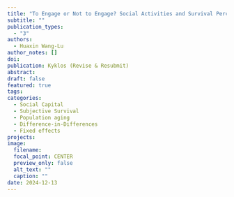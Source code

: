 ```yaml
---
title: "To Engage or Not to Engage? Social Activities and Survival Perceptions in Older Adults"
subtitle: ""
publication_types:
  - "3"
authors:
  - Huaxin Wang-Lu
author_notes: []
doi:
publication: Kyklos (Revise & Resubmit)
abstract:
draft: false
featured: true
tags:
categories:
  - Social Capital
  - Subjective Survival
  - Population aging
  - Difference-in-Differences
  - Fixed effects
projects:
image:
  filename:
  focal_point: CENTER
  preview_only: false
  alt_text: ""
  caption: ""
date: 2024-12-13
---
```

